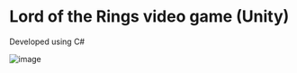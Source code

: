 # Lord of the Rings video game (Unity)
Developed using C#

![image](https://github.com/josejuanmartinez/LordOfTheRingsUnity/assets/36634572/4818cde8-ed0a-4751-90a0-b6c7a3db6e85)

